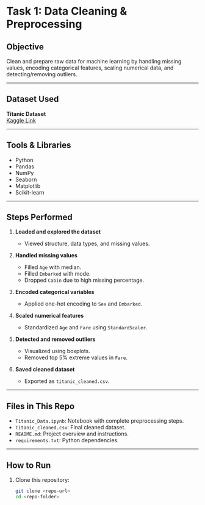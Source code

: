 # Task 1: Data Cleaning & Preprocessing

## Objective
Clean and prepare raw data for machine learning by handling missing values, encoding categorical features, scaling numerical data, and detecting/removing outliers.

---

##  Dataset Used
**Titanic Dataset**  
[Kaggle Link](https://www.kaggle.com/datasets/yasserh/titanic-dataset)

---

## Tools & Libraries
- Python
- Pandas
- NumPy
- Seaborn
- Matplotlib
- Scikit-learn

---

##  Steps Performed

1. **Loaded and explored the dataset**
   - Viewed structure, data types, and missing values.

2. **Handled missing values**
   - Filled `Age` with median.
   - Filled `Embarked` with mode.
   - Dropped `Cabin` due to high missing percentage.

3. **Encoded categorical variables**
   - Applied one-hot encoding to `Sex` and `Embarked`.

4. **Scaled numerical features**
   - Standardized `Age` and `Fare` using `StandardScaler`.

5. **Detected and removed outliers**
   - Visualized using boxplots.
   - Removed top 5% extreme values in `Fare`.

6. **Saved cleaned dataset**
   - Exported as `titanic_cleaned.csv`.

---

##  Files in This Repo

- `Titanic_Data.ipynb`: Notebook with complete preprocessing steps.
- `Titanic_cleaned.csv`: Final cleaned dataset.
- `README.md`: Project overview and instructions.
- `requirements.txt`: Python dependencies.

---

##  How to Run

1. Clone this repository:
   ```bash
   git clone <repo-url>
   cd <repo-folder>

